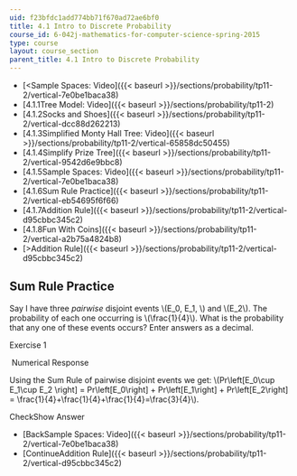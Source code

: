 ```yaml
---
uid: f23bfdc1add774bb71f670ad72ae6bf0
title: 4.1 Intro to Discrete Probability
course_id: 6-042j-mathematics-for-computer-science-spring-2015
type: course
layout: course_section
parent_title: 4.1 Intro to Discrete Probability
---
```


*   [<Sample Spaces: Video]({{< baseurl >}}/sections/probability/tp11-2/vertical-7e0be1baca38)
*   [4.1.1Tree Model: Video]({{< baseurl >}}/sections/probability/tp11-2)
*   [4.1.2Socks and Shoes]({{< baseurl >}}/sections/probability/tp11-2/vertical-dcc88d262213)
*   [4.1.3Simplified Monty Hall Tree: Video]({{< baseurl >}}/sections/probability/tp11-2/vertical-65858dc50455)
*   [4.1.4Simplify Prize Tree]({{< baseurl >}}/sections/probability/tp11-2/vertical-9542d6e9bbc8)
*   [4.1.5Sample Spaces: Video]({{< baseurl >}}/sections/probability/tp11-2/vertical-7e0be1baca38)
*   [4.1.6Sum Rule Practice]({{< baseurl >}}/sections/probability/tp11-2/vertical-eb54695f6f66)
*   [4.1.7Addition Rule]({{< baseurl >}}/sections/probability/tp11-2/vertical-d95cbbc345c2)
*   [4.1.8Fun With Coins]({{< baseurl >}}/sections/probability/tp11-2/vertical-a2b75a4824b8)
*   [\>Addition Rule]({{< baseurl >}}/sections/probability/tp11-2/vertical-d95cbbc345c2)

Sum Rule Practice
-----------------

  

Say I have three _pairwise_ disjoint events \\(E\_0, E\_1, \\) and \\(E\_2\\). The probability of each one occurring is \\(\\frac{1}{4}\\). What is the probability that any one of these events occurs? Enter answers as a decimal.

Exercise 1

&nbsp;Numerical Response&nbsp;

Using the Sum Rule of pairwise disjoint events we get: \\(Pr\\left\[E\_0\\cup E\_1\\cup E\_2 \\right\] = Pr\\left\[E\_0\\right\] + Pr\\left\[E\_1\\right\] + Pr\\left\[E\_2\\right\] = \\frac{1}{4}+\\frac{1}{4}+\\frac{1}{4}=\\frac{3}{4}\\).

CheckShow Answer

*   [BackSample Spaces: Video]({{< baseurl >}}/sections/probability/tp11-2/vertical-7e0be1baca38)
*   [ContinueAddition Rule]({{< baseurl >}}/sections/probability/tp11-2/vertical-d95cbbc345c2)